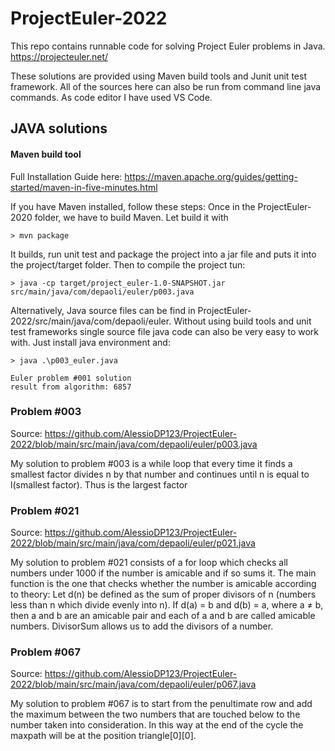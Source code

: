 # ProjectEuler-2022
This repo contains runnable code for solving Project Euler problems in Java.
https://projecteuler.net/ 


These solutions are provided using Maven build tools and Junit unit test framework. 
All of the sources here can also be run from command line java commands. As code editor I have used VS Code.

## JAVA solutions
#### Maven build tool
Full Installation Guide here: https://maven.apache.org/guides/getting-started/maven-in-five-minutes.html

If you have Maven installed, follow these steps:
Once in the ProjectEuler-2020 folder, we have to build Maven.
Let build it with 

    > mvn package

It builds, run unit test and package the project into a jar file and puts it into the project/target folder.
Then to compile the project tun:

    > java -cp target/project_euler-1.0-SNAPSHOT.jar src/main/java/com/depaoli/euler/p003.java 


Alternatively, Java source files can be find in ProjectEuler-2022/src/main/java/com/depaoli/euler.
Without using build tools and unit test frameworks single source file java code can also be very easy to work with. Just install java environment and:

    > java .\p003_euler.java

    Euler problem #001 solution
    result from algorithm: 6857


### Problem #003
Source: https://github.com/AlessioDP123/ProjectEuler-2022/blob/main/src/main/java/com/depaoli/euler/p003.java

My solution to problem #003 is a while loop that every time it finds a smallest factor divides n by that number and continues until n is equal to l(smallest factor). Thus is the largest factor

### Problem #021
Source: https://github.com/AlessioDP123/ProjectEuler-2022/blob/main/src/main/java/com/depaoli/euler/p021.java

My solution to problem #021 consists of a for loop which checks all numbers under 1000 if the number is amicable and if so sums it.
The main function is the one that checks whether the number is amicable according to theory: Let d(n) be defined as the sum of proper divisors of n (numbers less than n which divide evenly into n). If d(a) = b and d(b) = a, where a ≠ b, then a and b are an amicable pair and each of a and b are called amicable numbers.
DivisorSum allows us to add the divisors of a number.

### Problem #067
Source: https://github.com/AlessioDP123/ProjectEuler-2022/blob/main/src/main/java/com/depaoli/euler/p067.java

My solution to problem #067 is to start from the penultimate row and add the maximum between the two numbers that are touched below to the number taken into consideration. In this way at the end of the cycle the maxpath will be at the position triangle[0][0].
